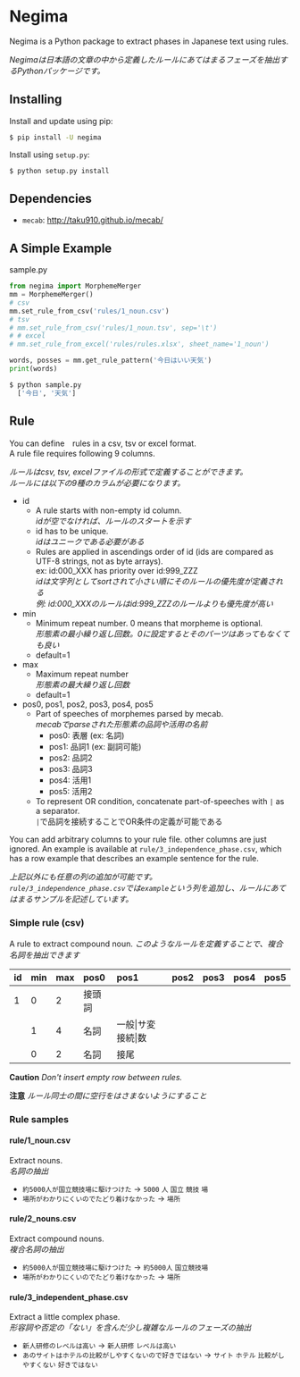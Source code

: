 # Negima

Negima is a Python package to extract phases in Japanese text using rules.

*Negimaは日本語の文章の中から定義したルールにあてはまるフェーズを抽出するPythonパッケージです。*


## Installing

Install and update using pip:

```bash
$ pip install -U negima
```

Install using `setup.py`:

```bash
$ python setup.py install
```


## Dependencies

- `mecab`: http://taku910.github.io/mecab/


## A Simple Example

sample.py

```python
from negima import MorphemeMerger
mm = MorphemeMerger()
# csv
mm.set_rule_from_csv('rules/1_noun.csv')
# tsv
# mm.set_rule_from_csv('rules/1_noun.tsv', sep='\t')
# # excel
# mm.set_rule_from_excel('rules/rules.xlsx', sheet_name='1_noun')

words, posses = mm.get_rule_pattern('今日はいい天気')
print(words)
```

```bash
$ python sample.py
  ['今日', '天気']
```

## Rule

You can define　rules in a csv, tsv or excel format.  
A rule file requires following 9 columns.

*ルールはcsv, tsv, excelファイルの形式で定義することができます。  
ルールには以下の9種のカラムが必要になります。*  


- id
    - A rule starts with non-empty id column.  
        *idが空でなければ、ルールのスタートを示す*
    - id has to be unique.  
        *idはユニークである必要がある*
    - Rules are applied in ascendings order of id (ids are compared as UTF-8 strings, not as byte arrays).  
      ex: id:000_XXX has priority over id:999_ZZZ  
        *idは文字列としてsortされて小さい順にそのルールの優先度が定義される    
        例: id:000_XXXのルールはid:999_ZZZのルールよりも優先度が高い*
- min
    - Minimum repeat number. 0 means that morpheme is optional.  
        *形態素の最小繰り返し回数。0に設定するとそのパーツはあってもなくても良い*
    - default=1
- max
    - Maximum repeat number  
        *形態素の最大繰り返し回数*
    - default=1
- pos0, pos1, pos2, pos3, pos4, pos5
    - Part of speeches of morphemes parsed by mecab.  
        *mecabでparseされた形態素の品詞や活用の名前*
        - pos0: 表層  (ex: 名詞)
        - pos1: 品詞1 (ex: 副詞可能)
        - pos2: 品詞2
        - pos3: 品詞3
        - pos4: 活用1
        - pos5: 活用2
    - To represent OR condition, concatenate part-of-speeches with `|` as a separator.  
        `|`で品詞を接続することでOR条件の定義が可能である


You can add arbitrary columns to your rule file. other columns are just ignored.
An example is available at `rule/3_independence_phase.csv`, which has a row example that describes an example sentence for the rule.

*上記以外にも任意の列の追加が可能です。  
`rule/3_independence_phase.csv`では`example`という列を追加し、ルールにあてはまるサンプルを記述しています。*



### Simple rule (csv)

A rule to extract compound noun.
*このようなルールを定義することで、複合名詞を抽出できます*

|id|min|max|pos0|pos1|pos2|pos3|pos4|pos5|
|:---|:---|:---|:---|:---|:---|:---|:---|:---|
|1|0|2|接頭詞|||||
| |1|4|名詞|一般&#124;サ変接続&#124;数||||
| |0|2|名詞|接尾||||


**Caution**
*Don't insert empty row between rules.*


**注意**
*ルール同士の間に空行をはさまないようにすること*

### Rule samples

#### rule/1_noun.csv
Extract nouns.  
*名詞の抽出*  

- `約5000人が国立競技場に駆けつけた` -> `5000` `人` `国立` `競技` `場`
- `場所がわかりにくいのでたどり着けなかった` -> `場所`

#### rule/2_nouns.csv
Extract compound nouns.  
*複合名詞の抽出* 

- `約5000人が国立競技場に駆けつけた` -> `約5000人` `国立競技場` 
- `場所がわかりにくいのでたどり着けなかった` -> `場所`


#### rule/3_independent_phase.csv
Extract a little complex phase.   
*形容詞や否定の「ない」を含んだ少し複雑なルールのフェーズの抽出*  

- `新人研修のレベルは高い` -> `新人研修` `レベルは高い`
- `あのサイトはホテルの比較がしやすくないので好きではない` -> `サイト` `ホテル` `比較がしやすくない` `好きではない`



